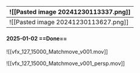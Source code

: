 
| ![[Pasted image 20241230113337.png]] |
| ------------------------------------ |
| ![[Pasted image 20241230113627.png]] |
#### 2025-01-02 ==Done==
![[vfx_127_15000_Matchmove_v001.mov]]

![[vfx_127_15000_Matchmove_v001_persp.mov]]